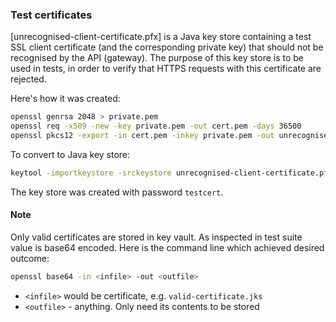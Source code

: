 ### Test certificates

[unrecognised-client-certificate.pfx] is a Java key store containing a test
SSL client certificate (and the corresponding private key) that should not be recognised by the API (gateway).
The purpose of this key store is to be used in tests, in order to verify that HTTPS requests with this certificate are rejected.

Here's how it was created:

```bash
openssl genrsa 2048 > private.pem
openssl req -x509 -new -key private.pem -out cert.pem -days 36500
openssl pkcs12 -export -in cert.pem -inkey private.pem -out unrecognised-client-certificate.pfx -noiter -nomaciter
```

To convert to Java key store:

```bash
keytool -importkeystore -srckeystore unrecognised-client-certificate.pfx -srcstoretype pkcs12 -destkeystore -deststoretype pkcs12
```

The key store was created with password `testcert`.

#### Note

Only valid certificates are stored in key vault.
As inspected in test suite value is base64 encoded.
Here is the command line which achieved desired outcome:

```bash
openssl base64 -in <infile> -out <outfile>
```

- `<infile>` would be certificate, e.g. `valid-certificate.jks`
- `<outfile>` - anything. Only need its contents to be stored
